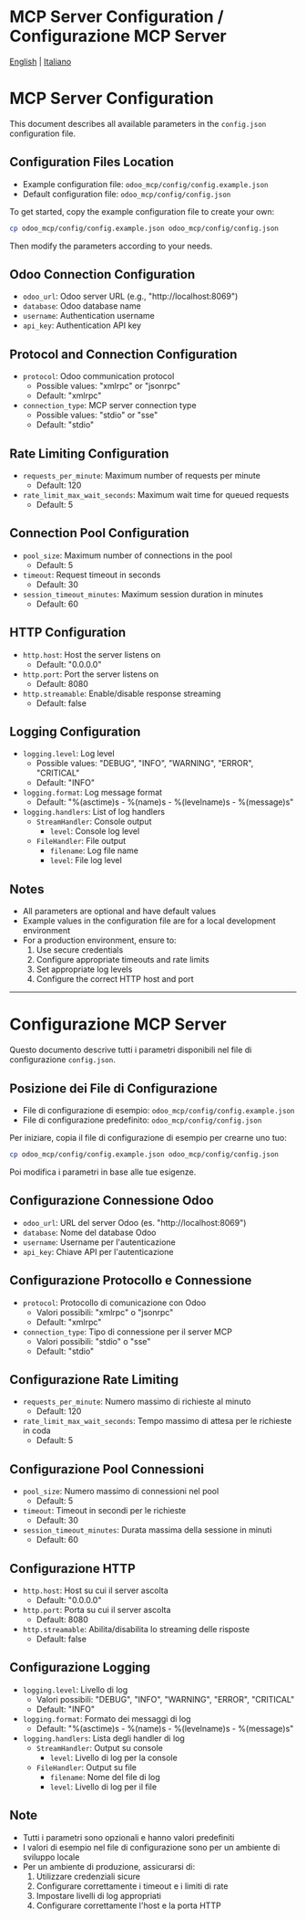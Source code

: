 # MCP Server Configuration / Configurazione MCP Server

[English](#english) | [Italiano](#italiano)

<a name="english"></a>
# MCP Server Configuration

This document describes all available parameters in the `config.json` configuration file.

## Configuration Files Location

- Example configuration file: `odoo_mcp/config/config.example.json`
- Default configuration file: `odoo_mcp/config/config.json`

To get started, copy the example configuration file to create your own:
```bash
cp odoo_mcp/config/config.example.json odoo_mcp/config/config.json
```

Then modify the parameters according to your needs.

## Odoo Connection Configuration

- `odoo_url`: Odoo server URL (e.g., "http://localhost:8069")
- `database`: Odoo database name
- `username`: Authentication username
- `api_key`: Authentication API key

## Protocol and Connection Configuration

- `protocol`: Odoo communication protocol
  - Possible values: "xmlrpc" or "jsonrpc"
  - Default: "xmlrpc"
- `connection_type`: MCP server connection type
  - Possible values: "stdio" or "sse"
  - Default: "stdio"

## Rate Limiting Configuration

- `requests_per_minute`: Maximum number of requests per minute
  - Default: 120
- `rate_limit_max_wait_seconds`: Maximum wait time for queued requests
  - Default: 5

## Connection Pool Configuration

- `pool_size`: Maximum number of connections in the pool
  - Default: 5
- `timeout`: Request timeout in seconds
  - Default: 30
- `session_timeout_minutes`: Maximum session duration in minutes
  - Default: 60

## HTTP Configuration

- `http.host`: Host the server listens on
  - Default: "0.0.0.0"
- `http.port`: Port the server listens on
  - Default: 8080
- `http.streamable`: Enable/disable response streaming
  - Default: false

## Logging Configuration

- `logging.level`: Log level
  - Possible values: "DEBUG", "INFO", "WARNING", "ERROR", "CRITICAL"
  - Default: "INFO"
- `logging.format`: Log message format
  - Default: "%(asctime)s - %(name)s - %(levelname)s - %(message)s"
- `logging.handlers`: List of log handlers
  - `StreamHandler`: Console output
    - `level`: Console log level
  - `FileHandler`: File output
    - `filename`: Log file name
    - `level`: File log level

## Notes

- All parameters are optional and have default values
- Example values in the configuration file are for a local development environment
- For a production environment, ensure to:
  1. Use secure credentials
  2. Configure appropriate timeouts and rate limits
  3. Set appropriate log levels
  4. Configure the correct HTTP host and port

---

<a name="italiano"></a>
# Configurazione MCP Server

Questo documento descrive tutti i parametri disponibili nel file di configurazione `config.json`.

## Posizione dei File di Configurazione

- File di configurazione di esempio: `odoo_mcp/config/config.example.json`
- File di configurazione predefinito: `odoo_mcp/config/config.json`

Per iniziare, copia il file di configurazione di esempio per crearne uno tuo:
```bash
cp odoo_mcp/config/config.example.json odoo_mcp/config/config.json
```

Poi modifica i parametri in base alle tue esigenze.

## Configurazione Connessione Odoo

- `odoo_url`: URL del server Odoo (es. "http://localhost:8069")
- `database`: Nome del database Odoo
- `username`: Username per l'autenticazione
- `api_key`: Chiave API per l'autenticazione

## Configurazione Protocollo e Connessione

- `protocol`: Protocollo di comunicazione con Odoo
  - Valori possibili: "xmlrpc" o "jsonrpc"
  - Default: "xmlrpc"
- `connection_type`: Tipo di connessione per il server MCP
  - Valori possibili: "stdio" o "sse"
  - Default: "stdio"

## Configurazione Rate Limiting

- `requests_per_minute`: Numero massimo di richieste al minuto
  - Default: 120
- `rate_limit_max_wait_seconds`: Tempo massimo di attesa per le richieste in coda
  - Default: 5

## Configurazione Pool Connessioni

- `pool_size`: Numero massimo di connessioni nel pool
  - Default: 5
- `timeout`: Timeout in secondi per le richieste
  - Default: 30
- `session_timeout_minutes`: Durata massima della sessione in minuti
  - Default: 60

## Configurazione HTTP

- `http.host`: Host su cui il server ascolta
  - Default: "0.0.0.0"
- `http.port`: Porta su cui il server ascolta
  - Default: 8080
- `http.streamable`: Abilita/disabilita lo streaming delle risposte
  - Default: false

## Configurazione Logging

- `logging.level`: Livello di log
  - Valori possibili: "DEBUG", "INFO", "WARNING", "ERROR", "CRITICAL"
  - Default: "INFO"
- `logging.format`: Formato dei messaggi di log
  - Default: "%(asctime)s - %(name)s - %(levelname)s - %(message)s"
- `logging.handlers`: Lista degli handler di log
  - `StreamHandler`: Output su console
    - `level`: Livello di log per la console
  - `FileHandler`: Output su file
    - `filename`: Nome del file di log
    - `level`: Livello di log per il file

## Note

- Tutti i parametri sono opzionali e hanno valori predefiniti
- I valori di esempio nel file di configurazione sono per un ambiente di sviluppo locale
- Per un ambiente di produzione, assicurarsi di:
  1. Utilizzare credenziali sicure
  2. Configurare correttamente i timeout e i limiti di rate
  3. Impostare livelli di log appropriati
  4. Configurare correttamente l'host e la porta HTTP 